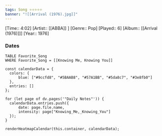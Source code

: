 ```yaml
---
tags: Song ⭐⭐⭐⭐⭐ 
banner: "![[Arrival (1976).jpg]]"
---
```

[Time:: 4:02]
[Artist:: [[ABBA]] ]
[Genre:: Pop]
[Played:: 6]
[Album:: [[Arrival (1976)]]]
[Year:: 1976]
### Dates
````dataview
TABLE Favorite_Song
WHERE Favorite_Song = [[Knowing Me, Knowing You]]
````

  ```dataviewjs
const calendarData = { 
	colors: { 
		blue: ["#9ccfd8", "#5BAAB8", "#57A1BB", "#5da8c7", "#3e8fb0"] 
	}, 
	entries: [] 
}; 

for (let page of dv.pages('"Daily Notes"')) { 
	calendarData.entries.push({ 
		date: page.file.name, 
		intensity: page["Knowing_Me,_Knowing_You"]
	}); 
} 

renderHeatmapCalendar(this.container, calendarData);
```
